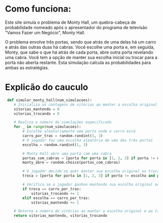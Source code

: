 # Como funciona:
Este site simula o problema de Monty Hall, um quebra-cabeça de probabilidade nomeado após o apresentador do programa de televisão "Vamos Fazer um Negócio", Monty Hall.

O problema envolve três portas, sendo que atrás de uma delas há um carro e atrás das outras duas há cabras. Você escolhe uma porta e, em seguida, Monty, que sabe o que há atrás de cada porta, abre outra porta revelando uma cabra. Você tem a opção de manter sua escolha inicial ou trocar para a porta não aberta restante. Esta simulação calcula as probabilidades para ambas as estratégias.


# Explicão do cauculo
```python
 def simular_monty_hall(num_simulacoes):
    # Inicializa as contagens de vitórias ao manter a escolha original e ao trocar
    vitorias_mantendo = 0
    vitorias_trocando = 0

    # Realiza o número de simulações especificado
    for _ in range(num_simulacoes):
        # Escolhe aleatoriamente uma porta onde o carro está
        carro_por_tras = random.randint(1, 3)
        # O jogador faz uma escolha aleatória de uma das três portas
        escolha = random.randint(1, 3)

        # Monty Hall abre uma porta com uma cabra
        portas_com_cabras = [porta for porta in [1, 2, 3] if porta != escolha and porta != carro_por_tras]
        monty_abre = random.choice(portas_com_cabras)

        # O jogador decide se quer manter sua escolha original ou trocar
        troca = [porta for porta in [1, 2, 3] if porta != escolha and porta != monty_abre][0]

        # Verifica se o jogador ganhou mantendo sua escolha original ou trocando
        if troca == carro_por_tras:
            vitorias_trocando += 1
        elif escolha == carro_por_tras:
            vitorias_mantendo += 1

    # Retorna o número de vitórias ao manter a escolha original e ao trocar
    return vitorias_mantendo, vitorias_trocando
```
